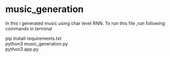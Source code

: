 # music_generation
In this i generated music using char level RNN.
To run this file ,run following commands in terminal

pip install requirements.txt <br>
python3 music_generation.py <br>
python3 app.py

